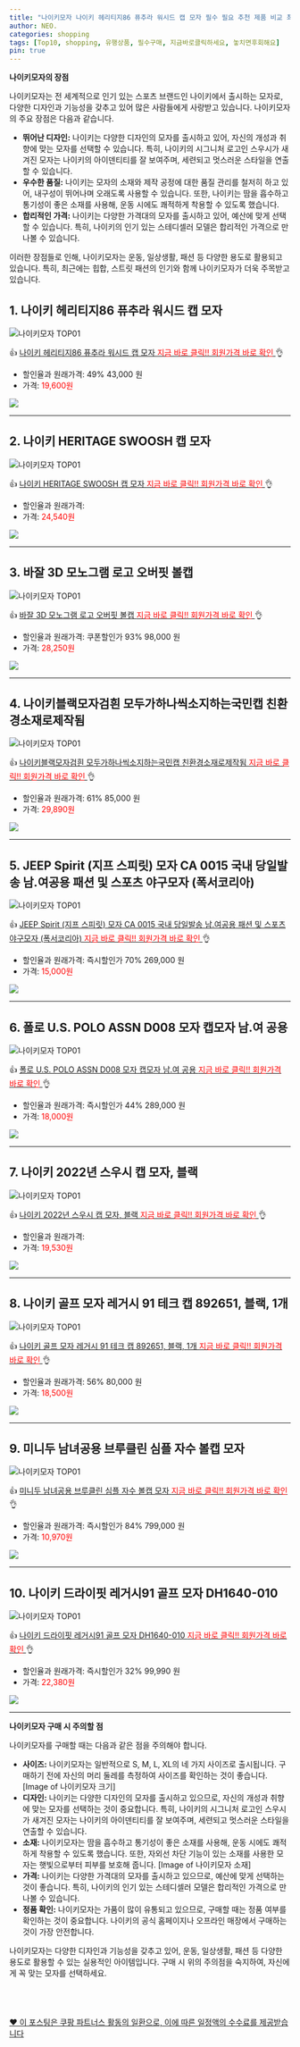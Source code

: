 ```yaml
---
title: "나이키모자 나이키 헤리티지86 퓨추라 워시드 캡 모자 필수 필요 추천 제품 비교 최저 가격 비교 장점 구매 후기 구매평"
author: NEO.
categories: shopping
tags: [Top10, shopping, 유행상품, 필수구매, 지금바로클릭하세요, 놓치면후회해요]
pin: true
---
```

**나이키모자의 장점**

나이키모자는 전 세계적으로 인기 있는 스포츠 브랜드인 나이키에서 출시하는 모자로, 다양한 디자인과 기능성을 갖추고 있어 많은 사람들에게 사랑받고 있습니다. 나이키모자의 주요 장점은 다음과 같습니다.

* **뛰어난 디자인:** 나이키는 다양한 디자인의 모자를 출시하고 있어, 자신의 개성과 취향에 맞는 모자를 선택할 수 있습니다. 특히, 나이키의 시그니처 로고인 스우시가 새겨진 모자는 나이키의 아이덴티티를 잘 보여주며, 세련되고 멋스러운 스타일을 연출할 수 있습니다.
* **우수한 품질:** 나이키는 모자의 소재와 제작 공정에 대한 품질 관리를 철저히 하고 있어, 내구성이 뛰어나며 오래도록 사용할 수 있습니다. 또한, 나이키는 땀을 흡수하고 통기성이 좋은 소재를 사용해, 운동 시에도 쾌적하게 착용할 수 있도록 했습니다.
* **합리적인 가격:** 나이키는 다양한 가격대의 모자를 출시하고 있어, 예산에 맞게 선택할 수 있습니다. 특히, 나이키의 인기 있는 스테디셀러 모델은 합리적인 가격으로 만나볼 수 있습니다.

이러한 장점들로 인해, 나이키모자는 운동, 일상생활, 패션 등 다양한 용도로 활용되고 있습니다. 특히, 최근에는 힙합, 스트릿 패션의 인기와 함께 나이키모자가 더욱 주목받고 있습니다.

   

## 1. 나이키 헤리티지86 퓨추라 워시드 캡 모자

![나이키모자 TOP01](https://thumbnail9.coupangcdn.com/thumbnails/remote/490x490ex/image/vendor_inventory/387e/c9bf3b6f89e4b87dc9f94a33747c3ba757762ea86b603fb20a6b9e917e71.png)


👍 [나이키 헤리티지86 퓨추라 워시드 캡 모자 <font color=red> 지금 바로 클릭!! 회원가격 바로 확인 </font> ](https://link.coupang.com/re/AFFSDP?lptag=AF3617701&subid=GithubCoopas&pageKey=7427539682&traceid=V0-153&itemId=19283398759&vendorItemId=87433189355) 👌 


- 할인율과 원래가격: 49%  43,000   원
- 가격: <span style='color:red'>19,600원</span>

[![](/discount_price.png)](https://link.coupang.com/re/AFFSDP?lptag=AF3617701&subid=GithubCoopas&pageKey=7427539682&traceid=V0-153&itemId=19283398759&vendorItemId=87433189355)

---


   

## 2. 나이키 HERITAGE SWOOSH 캡 모자

![나이키모자 TOP01](https://thumbnail10.coupangcdn.com/thumbnails/remote/490x490ex/image/rs_quotation_api/w3srhtjm/17aefaef75e840e69ff59368770cb4e9.jpg)


👍 [나이키 HERITAGE SWOOSH 캡 모자 <font color=red> 지금 바로 클릭!! 회원가격 바로 확인 </font> ](https://link.coupang.com/re/AFFSDP?lptag=AF3617701&subid=GithubCoopas&pageKey=7696319505&traceid=V0-153&itemId=20594005646&vendorItemId=87668866505) 👌 


- 할인율과 원래가격: 
- 가격: <span style='color:red'>24,540원</span>

[![](/discount_price.png)](https://link.coupang.com/re/AFFSDP?lptag=AF3617701&subid=GithubCoopas&pageKey=7696319505&traceid=V0-153&itemId=20594005646&vendorItemId=87668866505)

---


   

## 3. 바잘 3D 모노그램 로고 오버핏 볼캡

![나이키모자 TOP01](https://thumbnail9.coupangcdn.com/thumbnails/remote/490x490ex/image/rs_quotation_api/kkjxu6sg/eafd317cd18341859f24f57f3ddbdcc4.jpg)


👍 [바잘 3D 모노그램 로고 오버핏 볼캡 <font color=red> 지금 바로 클릭!! 회원가격 바로 확인 </font> ](https://link.coupang.com/re/AFFSDP?lptag=AF3617701&subid=GithubCoopas&pageKey=5172377985&traceid=V0-153&itemId=7139082725&vendorItemId=74102003630) 👌 


- 할인율과 원래가격: 쿠폰할인가 93%  98,000   원
- 가격: <span style='color:red'>28,250원</span>

[![](/discount_price.png)](https://link.coupang.com/re/AFFSDP?lptag=AF3617701&subid=GithubCoopas&pageKey=5172377985&traceid=V0-153&itemId=7139082725&vendorItemId=74102003630)

---


   

## 4. 나이키블랙모자검흰 모두가하나씩소지하는국민캡 친환경소재로제작됨

![나이키모자 TOP01](https://thumbnail9.coupangcdn.com/thumbnails/remote/490x490ex/image/vendor_inventory/086a/2eebe4090b9cf4e999a72a20a1953db6d7cad4290af42e5ac649c62bbd28.JPG)


👍 [나이키블랙모자검흰 모두가하나씩소지하는국민캡 친환경소재로제작됨 <font color=red> 지금 바로 클릭!! 회원가격 바로 확인 </font> ](https://link.coupang.com/re/AFFSDP?lptag=AF3617701&subid=GithubCoopas&pageKey=7698949808&traceid=V0-153&itemId=20607858015&vendorItemId=87682420585) 👌 


- 할인율과 원래가격: 61%  85,000   원
- 가격: <span style='color:red'>29,890원</span>

[![](/discount_price.png)](https://link.coupang.com/re/AFFSDP?lptag=AF3617701&subid=GithubCoopas&pageKey=7698949808&traceid=V0-153&itemId=20607858015&vendorItemId=87682420585)

---


   

## 5. JEEP Spirit (지프 스피릿) 모자 CA 0015 국내 당일발송 남.여공용 패션 및 스포츠 야구모자 (폭서코리아)

![나이키모자 TOP01](https://thumbnail9.coupangcdn.com/thumbnails/remote/490x490ex/image/vendor_inventory/8a39/e1798b73e6c527767cf33c53e98cd948a1a403ae4d29cd92974bca986d7b.jpg)


👍 [JEEP Spirit (지프 스피릿) 모자 CA 0015 국내 당일발송 남.여공용 패션 및 스포츠 야구모자 (폭서코리아) <font color=red> 지금 바로 클릭!! 회원가격 바로 확인 </font> ](https://link.coupang.com/re/AFFSDP?lptag=AF3617701&subid=GithubCoopas&pageKey=5497290320&traceid=V0-153&itemId=8528852497&vendorItemId=75194454863) 👌 


- 할인율과 원래가격: 즉시할인가 70%  269,000   원
- 가격: <span style='color:red'>15,000원</span>

[![](/discount_price.png)](https://link.coupang.com/re/AFFSDP?lptag=AF3617701&subid=GithubCoopas&pageKey=5497290320&traceid=V0-153&itemId=8528852497&vendorItemId=75194454863)

---


   

## 6. 폴로 U.S. POLO ASSN D008 모자 캡모자 남.여 공용

![나이키모자 TOP01](https://thumbnail10.coupangcdn.com/thumbnails/remote/490x490ex/image/vendor_inventory/4e7c/76cb25aea0e97e974e05975993855866a46635dd0e4f14bf50fad30cdd96.jpg)


👍 [폴로 U.S. POLO ASSN D008 모자 캡모자 남.여 공용 <font color=red> 지금 바로 클릭!! 회원가격 바로 확인 </font> ](https://link.coupang.com/re/AFFSDP?lptag=AF3617701&subid=GithubCoopas&pageKey=6430037767&traceid=V0-153&itemId=13872384588&vendorItemId=81122242278) 👌 


- 할인율과 원래가격: 즉시할인가 44%  289,000   원
- 가격: <span style='color:red'>18,000원</span>

[![](/discount_price.png)](https://link.coupang.com/re/AFFSDP?lptag=AF3617701&subid=GithubCoopas&pageKey=6430037767&traceid=V0-153&itemId=13872384588&vendorItemId=81122242278)

---


   

## 7. 나이키 2022년 스우시 캡 모자, 블랙

![나이키모자 TOP01](https://thumbnail10.coupangcdn.com/thumbnails/remote/490x490ex/image/vendor_inventory/6290/969373730fc37fe78d26239be398c5c1b909834a9286bd03f2899449a4cd.jpg)


👍 [나이키 2022년 스우시 캡 모자, 블랙 <font color=red> 지금 바로 클릭!! 회원가격 바로 확인 </font> ](https://link.coupang.com/re/AFFSDP?lptag=AF3617701&subid=GithubCoopas&pageKey=6718519779&traceid=V0-153&itemId=15620112736&vendorItemId=87856812576) 👌 


- 할인율과 원래가격: 
- 가격: <span style='color:red'>19,530원</span>

[![](/discount_price.png)](https://link.coupang.com/re/AFFSDP?lptag=AF3617701&subid=GithubCoopas&pageKey=6718519779&traceid=V0-153&itemId=15620112736&vendorItemId=87856812576)

---


   

## 8. 나이키 골프 모자 레거시 91 테크 캡 892651, 블랙, 1개

![나이키모자 TOP01](https://thumbnail8.coupangcdn.com/thumbnails/remote/490x490ex/image/vendor_inventory/c4b7/52bcbf7528630f2a6b74c2be1706ebcf917803a3bebea881a7a02c3943bd.png)


👍 [나이키 골프 모자 레거시 91 테크 캡 892651, 블랙, 1개 <font color=red> 지금 바로 클릭!! 회원가격 바로 확인 </font> ](https://link.coupang.com/re/AFFSDP?lptag=AF3617701&subid=GithubCoopas&pageKey=7616818504&traceid=V0-153&itemId=20184870601&vendorItemId=86508765294) 👌 


- 할인율과 원래가격: 56%  80,000   원
- 가격: <span style='color:red'>18,500원</span>

[![](/discount_price.png)](https://link.coupang.com/re/AFFSDP?lptag=AF3617701&subid=GithubCoopas&pageKey=7616818504&traceid=V0-153&itemId=20184870601&vendorItemId=86508765294)

---


   

## 9. 미니두 남녀공용 브루클린 심플 자수 볼캡 모자

![나이키모자 TOP01](https://thumbnail6.coupangcdn.com/thumbnails/remote/490x490ex/image/retail/images/1021027374623649-f24f9d1c-d83a-41eb-a088-5eb653cca2cb.png)


👍 [미니두 남녀공용 브루클린 심플 자수 볼캡 모자 <font color=red> 지금 바로 클릭!! 회원가격 바로 확인 </font> ](https://link.coupang.com/re/AFFSDP?lptag=AF3617701&subid=GithubCoopas&pageKey=6988249567&traceid=V0-153&itemId=17094829609&vendorItemId=84268688517) 👌 


- 할인율과 원래가격: 즉시할인가 84%  799,000   원
- 가격: <span style='color:red'>10,970원</span>

[![](/discount_price.png)](https://link.coupang.com/re/AFFSDP?lptag=AF3617701&subid=GithubCoopas&pageKey=6988249567&traceid=V0-153&itemId=17094829609&vendorItemId=84268688517)

---


   

## 10. 나이키 드라이핏 레거시91 골프 모자 DH1640-010

![나이키모자 TOP01](https://thumbnail7.coupangcdn.com/thumbnails/remote/490x490ex/image/vendor_inventory/0eea/b812672176fe6ddbb1c7b5d46724f9c2faaa4dbf36002a8bc9c49f2105f7.jpg)


👍 [나이키 드라이핏 레거시91 골프 모자 DH1640-010 <font color=red> 지금 바로 클릭!! 회원가격 바로 확인 </font> ](https://link.coupang.com/re/AFFSDP?lptag=AF3617701&subid=GithubCoopas&pageKey=6875309039&traceid=V0-153&itemId=16460692232&vendorItemId=85815630015) 👌 


- 할인율과 원래가격: 즉시할인가 32%  99,990   원
- 가격: <span style='color:red'>22,380원</span>

[![](/discount_price.png)](https://link.coupang.com/re/AFFSDP?lptag=AF3617701&subid=GithubCoopas&pageKey=6875309039&traceid=V0-153&itemId=16460692232&vendorItemId=85815630015)

---
**나이키모자 구매 시 주의할 점**

나이키모자를 구매할 때는 다음과 같은 점을 주의해야 합니다.

* **사이즈:** 나이키모자는 일반적으로 S, M, L, XL의 네 가지 사이즈로 출시됩니다. 구매하기 전에 자신의 머리 둘레를 측정하여 사이즈를 확인하는 것이 좋습니다.
[Image of 나이키모자 크기]
* **디자인:** 나이키는 다양한 디자인의 모자를 출시하고 있으므로, 자신의 개성과 취향에 맞는 모자를 선택하는 것이 중요합니다. 특히, 나이키의 시그니처 로고인 스우시가 새겨진 모자는 나이키의 아이덴티티를 잘 보여주며, 세련되고 멋스러운 스타일을 연출할 수 있습니다.
* **소재:** 나이키모자는 땀을 흡수하고 통기성이 좋은 소재를 사용해, 운동 시에도 쾌적하게 착용할 수 있도록 했습니다. 또한, 자외선 차단 기능이 있는 소재를 사용한 모자는 햇빛으로부터 피부를 보호해 줍니다.
[Image of 나이키모자 소재]
* **가격:** 나이키는 다양한 가격대의 모자를 출시하고 있으므로, 예산에 맞게 선택하는 것이 좋습니다. 특히, 나이키의 인기 있는 스테디셀러 모델은 합리적인 가격으로 만나볼 수 있습니다.
* **정품 확인:** 나이키모자는 가품이 많이 유통되고 있으므로, 구매할 때는 정품 여부를 확인하는 것이 중요합니다. 나이키의 공식 홈페이지나 오프라인 매장에서 구매하는 것이 가장 안전합니다.

나이키모자는 다양한 디자인과 기능성을 갖추고 있어, 운동, 일상생활, 패션 등 다양한 용도로 활용할 수 있는 실용적인 아이템입니다. 구매 시 위의 주의점을 숙지하여, 자신에게 꼭 맞는 모자를 선택하세요.<br><br><br><br><br> [ ❤  이 포스팅은 쿠팡 파트너스 활동의 일환으로, 이에 따른 일정액의 수수료를 제공받습니다](https://link.coupang.com/a/bcEFyh)